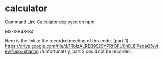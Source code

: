 # calculator
Command Line Calculator deployed on npm.

M3-ISB48-S4

Here is the link to the recorded meeting of this code.
(part-1)
https://drive.google.com/file/d/1RblzALREB9S29YPRfOFU0hEL8lPedaQ5/view?usp=sharing
//unfortunately, part 2 could not be recorded.
